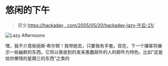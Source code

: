 # 悠闲的下午

> 原文:[https://hackaday . com/2005/05/20/hackaday-lazy-午后-21/](https://hackaday.com/2005/05/20/hackaday-lazy-afternoons-21/)

![Lazy Afternoons](img/ec288d9ebd70f21697db3aae46b38749.png)

嘿，我不介意帕丽斯·希尔顿！我带她去，只要我有手套。现在，下一个播客将展示一些幽默的东西。它将以我收到的发来愚蠢邮件的人的邮件为特色。比如“这是给你懒惰的星期三的东西”之类的
